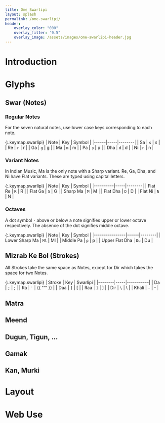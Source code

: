```yaml
---
title: Ome Swarlipi
layout: splash
permalink: /ome-swarlipi/
header:
    overlay_color: "000"
    overlay_filter: "0.5"
    overlay_image: /assets/images/ome-swarlipi-header.jpg
---
```


# Introduction

# Glyphs

## Swar (Notes)

### Regular Notes

For the seven natural notes, use lower case keys corresponding to each note.

{:.keymap.swarlipi}
| Note | Key | Symbol |
|------|-----|--------|
| Sa   | `s` | s      |
| Re   | `r` | r      |
| Ga   | `g` | g      |
| Ma   | `m` | m      |
| Pa   | `p` | p      |
| Dha  | `d` | d      |
| Ni   | `n` | n      |

### Variant Notes

In Indian Music, Ma is the only note with a Sharp variant. Re, Ga, Dha, and Ni have Flat variants. These are typed using capital letters.

{:.keymap.swarlipi}
| Note     | Key | Symbol |
|----------|-----|--------|
| Flat Re  | `R` | R      |
| Flat Ga  | `G` | G      |
| Sharp Ma | `M` | M      |
| Flat Dha | `D` | D      |
| Flat Ni  | `N` | N      |

### Octaves

A dot symbol `·` above or below a note signifies upper or lower octave respectively. The absence of the dot signifies middle octave.

{:.keymap.swarlipi}
| Note           | Key  | Symbol |
|----------------|------|--------|
| Lower Sharp Ma | `Ml` | Ml     |
| Middle Pa      | `p`  | p      |
| Upper Flat Dha | `Du` | Du     |

## Mizrab Ke Bol (Strokes)

All Strokes take the same space as Notes, except for Dir which takes the space for two Notes.

{:.keymap.swarlipi}
| Stroke | Key | Swarlipi  |
|--------|-----|-----------|
| Da     | `;` | ;         |
| Ra     | `'` | {{ "'" }} |
| Daa    | `[` | [         |
| Raa    | `]` | ]         |
| Dir    | `\` | \         |
| Khali  | `-` | -         |

## Matra

## Meend

## Dugun, Tigun, ...

## Gamak

## Kan, Murki

# Layout

# Web Use
